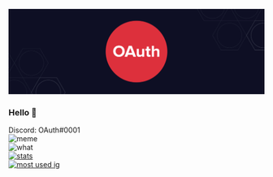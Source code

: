 ![banner](https://github.com/OAuthorization/OAuthorization/blob/master/OAuth.png?raw=true)
### Hello 👋
Discord: OAuth#0001 <br>
![meme](https://komarev.com/ghpvc/?username=OAuthorization&style=flat-square&color=blueviolet) <br>
![what](https://github-readme-stats.vercel.app/api/wakatime?username=OAuthorization&theme=highcontrast) <br>
[![stats](https://github-readme-stats.vercel.app/api?username=OAuthorization&show_icons=true&theme=highcontrast)](https://github.com/anuraghazra/github-readme-stats) <br>
[![most used ig](https://github-readme-stats.vercel.app/api/top-langs/?username=OAuthorization&layout=compact&theme=highcontrast&show_icons=true)](https://www.youtube.com/watch?v=dQw4w9WgXcQ)
<br>
